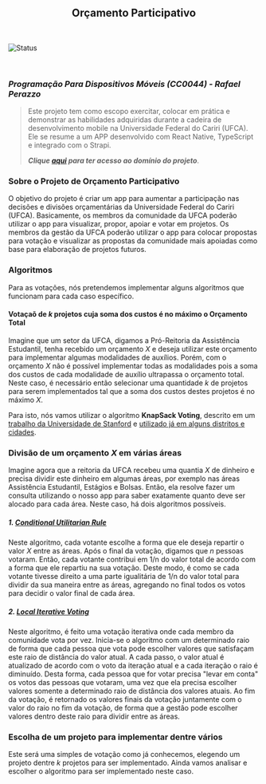 <h2 align="center"><b>Orçamento Participativo</b></h2>

</br>

![Status](http://img.shields.io/static/v1?label=STATUS&message=WIP&color=dd3333&style=for-the-badge)&nbsp;

</br>

### **_Programação Para Dispositivos Móveis (CC0044) - Rafael Perazzo_**

> Este projeto tem como escopo exercitar, colocar em prática e demonstrar as habilidades adquiridas durante a cadeira de desenvolvimento mobile na Universidade Federal do Cariri (UFCA).
> Ele se resume a um APP desenvolvido com React Native, TypeScript e integrado com o Strapi.
>
> **_Clique [aqui](atividades/Atividade2.md) para ter acesso ao domínio do projeto_**.

### Sobre o Projeto de Orçamento Participativo

O objetivo do projeto é criar um app para aumentar a participação nas decisões e divisões orçamentárias da Universidade Federal do Cariri (UFCA). Basicamente, os membros da comunidade da UFCA poderão utilizar o app para visualizar, propor, apoiar e votar em projetos. Os membros da gestão da UFCA poderão utilizar o app para colocar propostas para votação e visualizar as propostas da comunidade mais apoiadas como base para elaboração de projetos futuros.

### Algoritmos

Para as votações, nós pretendemos implementar alguns algoritmos que funcionam para cada caso específico.

#### Votaçaõ de $k$ projetos cuja soma dos custos é no máximo o Orçamento Total

Imagine que um setor da UFCA, digamos a Pró-Reitoria da Assistência Estudantil, tenha recebido um orçamento $X$ e deseja utilizar este orçamento para implementar algumas modalidades de auxílios. Porém, com o orçamento $X$ não é possível implementar todas as modalidades pois a soma dos custos de cada modalidade de auxílio ultrapassa o orçamento total. Neste caso, é necessário então selecionar uma quantidade $k$ de projetos para serem implementados tal que a soma dos custos destes projetos é no máximo $X$.

Para isto, nós vamos utilizar o algoritmo **KnapSack Voting**, descrito em um [trabalho da Universidade de Stanford](https://dl.acm.org/doi/pdf/10.1145/3340230) e [utilizado já em alguns distritos e cidades](https://pbstanford.org/).

### Divisão de um orçamento $X$ em várias áreas

Imagine agora que a reitoria da UFCA recebeu uma quantia $X$ de dinheiro e precisa dividir este dinheiro em algumas áreas, por exemplo nas áreas Assistência Estudantil, Estágios e Bolsas. Então, ela resolve fazer um consulta utilizando o nosso app para saber exatamente quanto deve ser alocado para cada área. Neste caso, há dois algoritmos possíveis.

##### 1. [Conditional Utilitarian Rule](https://www.cs.toronto.edu/~nisarg/papers/pb_chapter.pdf)

Neste algoritmo, cada votante escolhe a forma que ele deseja repartir o valor $X$ entre as áreas. Após o final da votação, digamos que $n$ pessoas votaram. Então, cada votante contribui em 1/n do valor total de acordo com a forma que ele repartiu na sua votação. Deste modo, é como se cada votante tivesse direito a uma parte igualitária de 1/n do valor total para dividir da sua maneira entre as áreas, agregando no final todos os votos para decidir o valor final de cada área.

##### 2. [Local Iterative Voting](https://stacks.stanford.edu/file/druid:mf806mq4601/Final-augmented.pdf)

Neste algoritmo, é feito uma votação iterativa onde cada membro da comunidade vota por vez. Inicia-se o algoritmo com um determinado raio de forma que cada pessoa que vota pode escolher valores que satisfaçam este raio de distância do valor atual. A cada passo, o valor atual é atualizado de acordo com o voto da iteração atual e a cada iteração o raio é diminuído. Desta forma, cada pessoa que for votar precisa "levar em conta" os votos das pessoas que votaram, uma vez que ela precisa escolher valores somente a determinado raio de distância dos valores atuais. Ao fim da votação, é retornado os valores finais da votação juntamente com o valor do raio no fim da votação, de forma que a gestão pode escolher valores dentro deste raio para dividir entre as áreas.

### Escolha de um projeto para implementar dentre vários

Este será uma simples de votação como já conhecemos, elegendo um projeto dentre $k$ projetos para ser implementado. Ainda vamos analisar e escolher o algoritmo para ser implementado neste caso.
